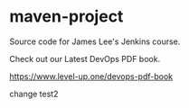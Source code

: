 # maven-project
Source code for James Lee's Jenkins course.

Check out our Latest DevOps PDF book.

https://www.level-up.one/devops-pdf-book

change test2
